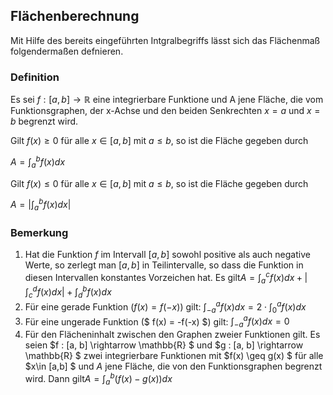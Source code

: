 ## Flächenberechnung

Mit Hilfe des bereits eingeführten Intgralbegriffs lässt sich das Flächenmaß folgendermaßen defnieren.

### Definition

Es sei $f:[a,b]\rightarrow\mathbb{R}$ eine integrierbare  Funktione und A jene Fläche, die vom Funktionsgraphen, der x-Achse und den beiden Senkrechten $x=a$ und $x=b$ begrenzt wird.

Gilt $f(x)\geq 0$ für alle $x\in [a,b]$ mit $a\leq b$, so ist die Fläche gegeben durch

$A=\int_a^b f(x) dx$

Gilt $f(x)\leq 0$ für alle $x\in [a,b]$ mit $a\leq b$, so ist die Fläche gegeben durch

$A=|\int_a^b f(x) dx |$

### Bemerkung

    

1. Hat die Funktion $f$ im Intervall $[a,b]$ sowohl positive als auch negative Werte, so zerlegt man $[a,b]$ in Teilintervalle, so dass die Funktion in diesen Intervallen konstantes Vorzeichen hat. Es gilt$A=\int_a^cf(x)dx+|\int_c^df(x)dx|+\int_d^bf(x)dx$
2. Für eine gerade Funktion ($f(x)=f(-x)$) gilt: $\int_{-a}^a f(x)dx = 2 \cdot \int_0^a f(x)dx$
3. Für eine ungerade Funktion ($ f(x) = -f(-x) $) gilt: $\int_{-a}^a f(x)dx = 0$
4. Für den Flächeninhalt zwischen den Graphen zweier Funktionen gilt. Es seien $f : [a, b] \rightarrow \mathbb{R} $ und $g : [a, b] \rightarrow \mathbb{R} $ zwei integrierbare Funktionen mit $f(x) \geq g(x) $ für alle $x\in [a,b] $ und $A$ jene Fläche, die von den Funktionsgraphen begrenzt wird. Dann gilt$A=\int_a^b (f(x)-g(x)) dx$
